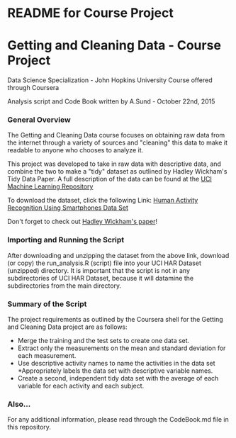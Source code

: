 # README for Course Project

# Getting and Cleaning Data - Course Project
Data Science Specialization - John Hopkins University
Course offered through Coursera

Analysis script and Code Book written by A.Sund - October 22nd, 2015

### General Overview
The Getting and Cleaning Data course focuses on obtaining raw data from the internet through a variety of sources and "cleaning" this data to make it readable to anyone who chooses to analyze it.

This project was developed to take in raw data with descriptive data, and combine the two to make a "tidy" dataset as outlined by Hadley Wickham's Tidy Data Paper.  A full description of the data can be found at the [UCI Machine Learning Repository](http://archive.ics.uci.edu/ml/datasets/Human+Activity+Recognition+Using+Smartphones)  

To download the dataset, click the following Link:
[Human Activity Recognition Using Smartphones Data Set](https://d396qusza40orc.cloudfront.net/getdata%2Fprojectfiles%2FUCI%20HAR%20Dataset.zip)

Don't forget to check out [Hadley Wickham's paper](http://vita.had.co.nz/papers/tidy-data.pdf)!


### Importing and Running the Script
After downloading and unzipping the dataset from the above link, download (or copy) the run_analysis.R (script) file into your UCI HAR Dataset (unzipped) directory.  It is important that the script is not in any subdirectories of UCI HAR Dataset, because it will datamine the subdirectories from the main directory.

### Summary of the Script
The project requirements as outlined by the Coursera shell for the Getting and Cleaning Data project are as follows:
* Merge the training and the test sets to create one data set.
* Extract only the measurements on the mean and standard deviation for each measurement.
* Use descriptive activity names to name the activities in the data set
*Appropriately labels the data set with descriptive variable names.
* Create a second, independent tidy data set with the average of each variable for each activity and each subject.

### Also...
For any additional information, please read through the CodeBook.md file in this repository.